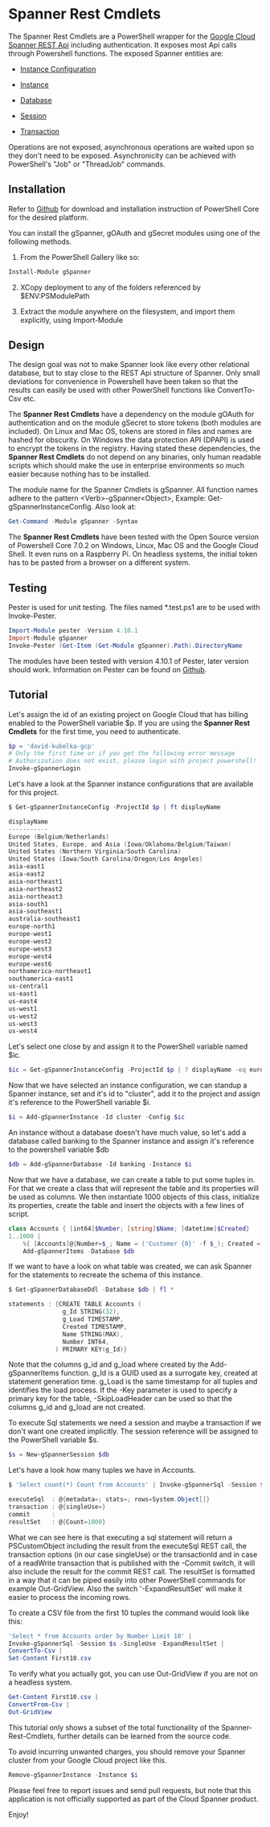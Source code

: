 # Spanner Rest Cmdlets

The Spanner Rest Cmdlets are a PowerShell wrapper for the [Google Cloud Spanner REST Api](https://cloud.google.com/spanner/docs/reference/rest) including authentication. It exposes most Api calls through Powershell functions. The exposed Spanner entities are:

* [Instance Configuration](https://cloud.google.com/spanner/docs/reference/rest/v1/projects.instanceConfigs)

* [Instance](https://cloud.google.com/spanner/docs/reference/rest/v1/projects.instances)

* [Database](https://cloud.google.com/spanner/docs/reference/rest/v1/projects.instances.databases)

* [Session](https://cloud.google.com/spanner/docs/reference/rest/v1/projects.instances.databases.sessions)

* [Transaction](https://cloud.google.com/spanner/docs/reference/rest/v1/Transaction)

Operations are not exposed, asynchronous operations are waited upon so they don't need to be exposed. Asynchronicity can be achieved with PowerShell's "Job" or "ThreadJob" commands.

## Installation

Refer to [Github](https://github.com/PowerShell/Powershell) for download and installation instruction of PowerShell Core for the desired platform.

You can install the gSpanner, gOAuth and gSecret modules using one of the following methods.

1) From the PowerShell Gallery like so:

``` Powershell
Install-Module gSpanner
```

2) XCopy deployment to any of the folders referenced by $ENV:PSModulePath

3) Extract the module anywhere on the filesystem, and import them explicitly, using Import-Module

## Design

The design goal was not to make Spanner look like every other relational database, but to stay close to the REST Api structure of Spanner. Only small deviations for convenience in Powershell have been taken so that the results can easily be used with other PowerShell functions like ConvertTo-Csv etc.

The **Spanner Rest Cmdlets** have a dependency on the module gOAuth for authentication and on the module gSecret to store tokens (both modules are included). On Linux and Mac OS, tokens are stored in files and names are hashed for obscurity. On Windows the data protection API (DPAPI) is used to encrypt the tokens in the registry. Having stated these dependencies, the **Spanner Rest Cmdlets** do not depend on any binaries, only human readable scripts which should make the use in enterprise environments so much easier because nothing has to be installed.

The module name for the Spanner Cmdlets is gSpanner. All function names adhere to the pattern \<Verb\>-gSpanner\<Object\>, Example: Get-gSpannerInstanceConfig. Also look at:

``` Powershell
Get-Command -Module gSpanner -Syntax
```

The **Spanner Rest Cmdlets** have been tested with the Open Source version of Powershell Core 7.0.2 on Windows, Linux, Mac OS and the Google Cloud Shell. It even runs on a Raspberry Pi. On headless systems, the initial token has to be pasted from a browser on a different system.

## Testing

Pester is used for unit testing. The files named *.test.ps1 are to be used with Invoke-Pester.

``` PowerShell
Import-Module pester -Version 4.10.1
Import-Module gSpanner
Invoke-Pester (Get-Item (Get-Module gSpanner).Path).DirectoryName
```

The modules have been tested with version 4.10.1 of Pester, later version should work. Information on Pester can be found on [Github](https://github.com/pester/Pester).

## Tutorial

Let's assign the id of an existing project on Google Cloud that has billing enabled to the PowerShell variable $p. If you are using the **Spanner Rest Cmdlets**  for the first time, you need to authenticate.

``` PowerShell
$p = 'david-kubelka-gcp'
# Only the first time or if you get the following error message
# Authorization does not exist, please login with project powershell!
Invoke-gSpannerLogin
```

Let's have a look at the Spanner instance configurations that are available for this project.

``` PowerShell
$ Get-gSpannerInstanceConfig -ProjectId $p | ft displayName

displayName
-----------
Europe (Belgium/Netherlands)
United States, Europe, and Asia (Iowa/Oklahoma/Belgium/Taiwan)
United States (Northern Virginia/South Carolina)
United States (Iowa/South Carolina/Oregon/Los Angeles)
asia-east1
asia-east2
asia-northeast1
asia-northeast2
asia-northeast3
asia-south1
asia-southeast1
australia-southeast1
europe-north1
europe-west1
europe-west2
europe-west3
europe-west4
europe-west6
northamerica-northeast1
southamerica-east1
us-central1
us-east1
us-east4
us-west1
us-west2
us-west3
us-west4
```

 Let's select one close by and assign it to the PowerShell variable named $ic.

``` PowerShell
$ic = Get-gSpannerInstanceConfig -ProjectId $p | ? displayName -eq europe-west4
```

Now that we have selected an instance configuration, we can standup a Spanner instance, set and it's id to "cluster", add it to the project and assign it's reference to the PowerShell variable $i.

``` PowerShell
$i = Add-gSpannerInstance -Id cluster -Config $ic
```

An instance without a database doesn't have much value, so let's add a database called banking to the Spanner instance and assign it's reference to the powershell variable $db

``` PowerShell
$db = Add-gSpannerDatabase -Id banking -Instance $i
```

Now that we have a database, we can create a table to put some tuples in. For that we
create a class that will represent the table and its properties will be used as columns.
We then instantiate 1000 objects of this class, initialize its properties, create the table
and insert the objects with a few lines of script.

``` PowerShell
class Accounts { [int64]$Number; [string]$Name; [datetime]$Created}
1..1000 |
    %{ [Accounts]@{Number=$_; Name = ('Customer {0}' -f $_); Created = (Get-Date) }} |
    Add-gSpannerItems -Database $db
```

If we want to have a look on what table was created, we can ask Spanner for the statements to recreate the schema of this instance.

``` PowerShell
$ Get-gSpannerDatabaseDdl -Database $db | fl *

statements : {CREATE TABLE Accounts (
               g_Id STRING(32),
               g_Load TIMESTAMP,
               Created TIMESTAMP,
               Name STRING(MAX),
               Number INT64,
             ) PRIMARY KEY(g_Id)}
```

Note that the columns g_id and g_load where created by the Add-gSpannerItems function.
g_Id is a GUID used as a surrogate key, created at statement generation time. g_Load is
the same timestamp for all tuples and identifies the load process. If the -Key parameter is used to specify a primary key for the table, -SkipLoadHeader can be used so that the columns g_id and g_load are not created.

To execute Sql statements we need a session and maybe a transaction if we don't want
one created implicitly. The session reference will be assigned to the PowerShell variable $s.

``` PowerShell
$s = New-gSpannerSession $db
```

Let's have a look how many tuples we have in Accounts.

``` PowerShell
$ 'Select count(*) Count from Accounts' | Invoke-gSpannerSql -Session $s -SingleUse | fl *

executeSql  : @{metadata=; stats=; rows=System.Object[]}
transaction : @{singleUse=}
commit      :
resultSet   : @{Count=1000}
```

What we can see here is that executing a sql statement will return a PSCustomObject including the result
from the executeSql REST call, the transaction options (in our case singleUse) or the transactionId and in case of
a readWrite transaction that is published with the -Commit switch, it will also include the result for the commit REST call.
The resultSet is formatted in a way that it can be piped easily into other PowerShell commands for example Out-GridView. Also the switch '-ExpandResultSet' will make it easier to process the incoming rows.

To create a CSV file from the first 10 tuples the command would look like this:

``` PowerShell
'Select * from Accounts order by Number Limit 10' |
Invoke-gSpannerSql -Session $s -SingleUse -ExpandResultSet |
ConvertTo-Csv |
Set-Content First10.csv
```

To verify what you actually got, you can use Out-GridView if you are not on a headless system.

``` PowerShell
Get-Content First10.csv |
ConvertFrom-Csv |
Out-GridView
```

This tutorial only shows a subset of the total functionality of the Spanner-Rest-Cmdlets, further details can be learned from the source code.

To avoid incurring unwanted charges, you should remove your Spanner cluster from your Google Cloud project like this.

``` PowerShell
Remove-gSpannerInstance -Instance $i
```

Please feel free to report issues and send pull requests, but note that this application is not officially supported as part of the Cloud Spanner product.

Enjoy!

